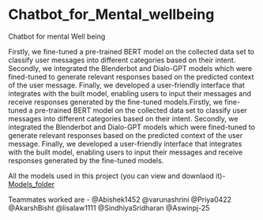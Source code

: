 # Chatbot_for_Mental_wellbeing
 Chatbot for mental Well being

Firstly, we fine-tuned a pre-trained BERT model on the collected data set to classify user messages into different categories based on their intent. Secondly, we integrated the Blenderbot and Dialo-GPT models which were fined-tuned to generate relevant responses based on the predicted context of the user message. Finally, we developed a user-friendly interface that integrates with the built model, enabling users to input their messages and receive responses generated by the fine-tuned models.Firstly, we fine-tuned a pre-trained BERT model on the collected data set to classify user messages into different categories based on their intent. Secondly, we integrated the Blenderbot and Dialo-GPT models which were fined-tuned to generate relevant responses based on the predicted context of the user message. Finally, we developed a user-friendly interface that integrates with the built model, enabling users to input their messages and receive responses generated by the fine-tuned models.



All the models used in this project (you can view and downlaod it)-  [Models_folder](https://drive.google.com/drive/folders/10OY6CZ2zUyoPquiuoBoTpMOrtDvEpGdV)

Teammates worked are - @Abishek1452 @varunashrini @Priya0422 @AkarshBisht @lisalaw1111 @SindhiyaSridharan @Aswinpj-25
